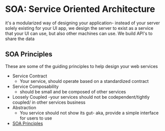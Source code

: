 # SOA: Service Oriented Architecture
it's a modularized way of designing your application- instead of your server solely existing for your UI app, we design the server to exist as a service that your UI can use, but also other machines can use. We build API's to share the data

## SOA Principles
These are some of the guiding principles to help design your web services
- Service Contract
    - Your service, should operate based on a standardized contract
- Service Composability
    - should be small and be composed of other services 
- Loosely Coupled
    -your services should not be codependent/tightly coupled/ in other services business
- Abstraction
    - You service should not show its gut- aka, provide a simple interface for users to use
- [SOA Principles](https://www.guru99.com/soa-principles.html)